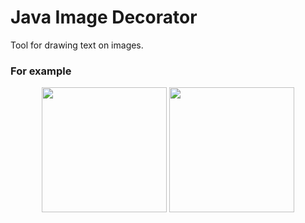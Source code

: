 # Java Image Decorator

Tool for drawing text on images. 

### For example

<p align="center">
<img src="https://raw.githubusercontent.com/hummatli/java-image-decorator/master/imgs_for_readme/girl.jpg" width="200px"/>
<img src="https://raw.githubusercontent.com/hummatli/java-image-decorator/master/imgs_for_readme/edited/girl.jpg" width="200px"/>
</p>
